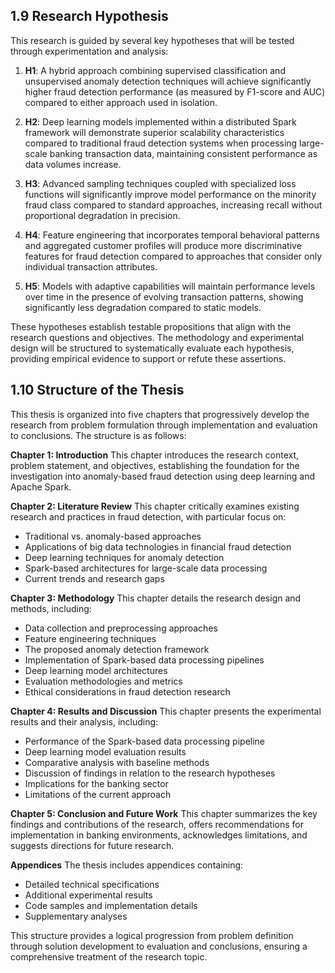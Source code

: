 ## 1.9 Research Hypothesis

This research is guided by several key hypotheses that will be tested through experimentation and analysis:

1. **H1**: A hybrid approach combining supervised classification and unsupervised anomaly detection techniques will achieve significantly higher fraud detection performance (as measured by F1-score and AUC) compared to either approach used in isolation.

2. **H2**: Deep learning models implemented within a distributed Spark framework will demonstrate superior scalability characteristics compared to traditional fraud detection systems when processing large-scale banking transaction data, maintaining consistent performance as data volumes increase.

3. **H3**: Advanced sampling techniques coupled with specialized loss functions will significantly improve model performance on the minority fraud class compared to standard approaches, increasing recall without proportional degradation in precision.

4. **H4**: Feature engineering that incorporates temporal behavioral patterns and aggregated customer profiles will produce more discriminative features for fraud detection compared to approaches that consider only individual transaction attributes.

5. **H5**: Models with adaptive capabilities will maintain performance levels over time in the presence of evolving transaction patterns, showing significantly less degradation compared to static models.

These hypotheses establish testable propositions that align with the research questions and objectives. The methodology and experimental design will be structured to systematically evaluate each hypothesis, providing empirical evidence to support or refute these assertions.

## 1.10 Structure of the Thesis

This thesis is organized into five chapters that progressively develop the research from problem formulation through implementation and evaluation to conclusions. The structure is as follows:

**Chapter 1: Introduction**
This chapter introduces the research context, problem statement, and objectives, establishing the foundation for the investigation into anomaly-based fraud detection using deep learning and Apache Spark.

**Chapter 2: Literature Review**
This chapter critically examines existing research and practices in fraud detection, with particular focus on:
- Traditional vs. anomaly-based approaches
- Applications of big data technologies in financial fraud detection
- Deep learning techniques for anomaly detection
- Spark-based architectures for large-scale data processing
- Current trends and research gaps

**Chapter 3: Methodology**
This chapter details the research design and methods, including:
- Data collection and preprocessing approaches
- Feature engineering techniques
- The proposed anomaly detection framework
- Implementation of Spark-based data processing pipelines
- Deep learning model architectures
- Evaluation methodologies and metrics
- Ethical considerations in fraud detection research

**Chapter 4: Results and Discussion**
This chapter presents the experimental results and their analysis, including:
- Performance of the Spark-based data processing pipeline
- Deep learning model evaluation results
- Comparative analysis with baseline methods
- Discussion of findings in relation to the research hypotheses
- Implications for the banking sector
- Limitations of the current approach

**Chapter 5: Conclusion and Future Work**
This chapter summarizes the key findings and contributions of the research, offers recommendations for implementation in banking environments, acknowledges limitations, and suggests directions for future research.

**Appendices**
The thesis includes appendices containing:
- Detailed technical specifications
- Additional experimental results
- Code samples and implementation details
- Supplementary analyses

This structure provides a logical progression from problem definition through solution development to evaluation and conclusions, ensuring a comprehensive treatment of the research topic.
